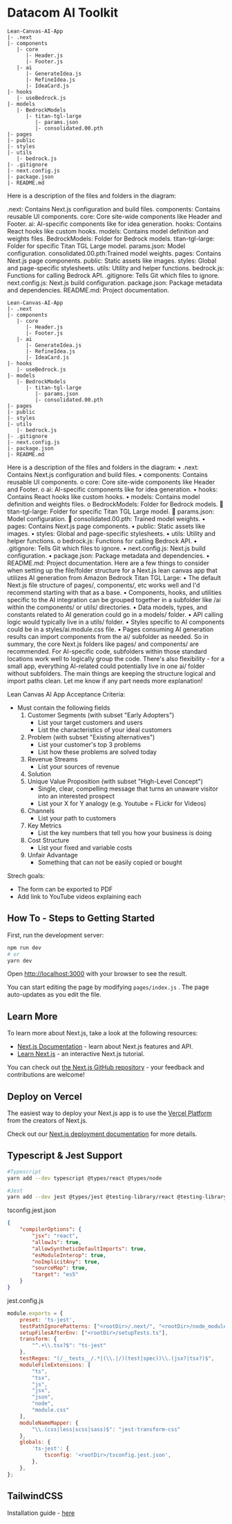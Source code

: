 # Datacom AI Toolkit
```
Lean-Canvas-AI-App
|- .next
|- components
   |- core
      |- Header.js
      |- Footer.js
   |- ai 
      |- GenerateIdea.js
      |- RefineIdea.js
      |- IdeaCard.js
|- hooks
   |- useBedrock.js
|- models
   |- BedrockModels
      |- titan-tgl-large
         |- params.json
         |- consolidated.00.pth  
|- pages
|- public 
|- styles
|- utils
   |- bedrock.js
|- .gitignore
|- next.config.js
|- package.json
|- README.md

```
Here is a description of the files and folders in the diagram:

.next:              Contains Next.js configuration and build files.
components:         Contains reusable UI components.
core:               Core site-wide components like Header and Footer.
ai:                 AI-specific components like for idea generation.
hooks:              Contains React hooks like custom hooks.
models:             Contains model definition and weights files.
BedrockModels:      Folder for Bedrock models.
titan-tgl-large:    Folder for specific Titan TGL Large model.
params.json:        Model configuration.
consolidated.00.pth:Trained model weights.
pages:              Contains Next.js page components.
public:             Static assets like images.
styles:             Global and page-specific stylesheets.
utils:              Utility and helper functions.
bedrock.js:         Functions for calling Bedrock API.
.gitignore:         Tells Git which files to ignore.
next.config.js:     Next.js build configuration.
package.json:       Package metadata and dependencies.
README.md:          Project documentation.

```
Lean-Canvas-AI-App
|- .next
|- components
   |- core
      |- Header.js
      |- Footer.js
   |- ai 
      |- GenerateIdea.js
      |- RefineIdea.js
      |- IdeaCard.js
|- hooks
   |- useBedrock.js
|- models
   |- BedrockModels
      |- titan-tgl-large
         |- params.json
         |- consolidated.00.pth  
|- pages
|- public 
|- styles
|- utils
   |- bedrock.js
|- .gitignore
|- next.config.js
|- package.json
|- README.md
```

Here is a description of the files and folders in the diagram:
•	.next: Contains Next.js configuration and build files.
•	components: Contains reusable UI components.
o	core: Core site-wide components like Header and Footer.
o	ai: AI-specific components like for idea generation.
•	hooks: Contains React hooks like custom hooks.
•	models: Contains model definition and weights files.
o	BedrockModels: Folder for Bedrock models.
	titan-tgl-large: Folder for specific Titan TGL Large model.
	params.json: Model configuration.
	consolidated.00.pth: Trained model weights.
•	pages: Contains Next.js page components.
•	public: Static assets like images.
•	styles: Global and page-specific stylesheets.
•	utils: Utility and helper functions.
o	bedrock.js: Functions for calling Bedrock API.
•	.gitignore: Tells Git which files to ignore.
•	next.config.js: Next.js build configuration.
•	package.json: Package metadata and dependencies.
•	README.md: Project documentation.
Here are a few things to consider when setting up the file/folder structure for a Next.js lean canvas app that utilizes AI generation from Amazon Bedrock Titan TGL Large:
•	The default Next.js file structure of pages/, components/, etc works well and I'd recommend starting with that as a base.
•	Components, hooks, and utilities specific to the AI integration can be grouped together in a subfolder like /ai within the components/ or utils/ directories.
•	Data models, types, and constants related to AI generation could go in a models/ folder.
•	API calling logic would typically live in a utils/ folder.
•	Styles specific to AI components could be in a styles/ai.module.css file.
•	Pages consuming AI generation results can import components from the ai/ subfolder as needed.
So in summary, the core Next.js folders like pages/ and components/ are recommended. For AI-specific code, subfolders within those standard locations work well to logically group the code. There's also flexibility - for a small app, everything AI-related could potentially live in one ai/ folder without subfolders. The main things are keeping the structure logical and import paths clean. Let me know if any part needs more explanation!

Lean Canvas AI App Acceptance Criteria:

* Must contain the following fields
    1. Customer Segments (with subset "Early Adopters")
        * List your target customers and users
        * List the characteristics of your ideal customers
    1. Problem (with subset "Existing alternatives")
        * List your customer's top 3 problems
        * List how these problems are solved today
    1. Revenue Streams
        * List your sources of revenue
    1. Solution
    1. Unique Value Proposition (with subset "High-Level Concept")
        * Single, clear, compelling message that turns an unaware visitor into an interested prospect
        * List your X for Y analogy (e.g. Youtube = FLickr for Videos)
    1. Channels
        * List your path to customers
    1. Key Metrics
        * List the key numbers that tell you how your business is doing
    1. Cost Structure
        * List your fixed and variable costs
    1. Unfair Advantage
        * Something that can not be easily copied or bought

Strech goals:

* The form can be exported to PDF
* Add link to YouTube videos explaining each

## How To - Steps to Getting Started

First, run the development server:

``` bash
npm run dev
# or
yarn dev
```

Open [http://localhost:3000](http://localhost:3000) with your browser to see the result.

You can start editing the page by modifying `pages/index.js` . The page auto-updates as you edit the file.

## Learn More

To learn more about Next.js, take a look at the following resources:

* [Next.js Documentation](https://nextjs.org/docs) - learn about Next.js features and API.
* [Learn Next.js](https://nextjs.org/learn) - an interactive Next.js tutorial.

You can check out [the Next.js GitHub repository](https://github.com/vercel/next.js/) - your feedback and contributions are welcome!

## Deploy on Vercel

The easiest way to deploy your Next.js app is to use the [Vercel Platform](https://vercel.com/import?utm_medium=default-template&filter=next.js&utm_source=create-next-app&utm_campaign=create-next-app-readme) from the creators of Next.js.

Check out our [Next.js deployment documentation](https://nextjs.org/docs/deployment) for more details.

## Typescript & Jest Support

``` bash
#Typescript
yarn add --dev typescript @types/react @types/node

#Jest
yarn add --dev jest @types/jest @testing-library/react @testing-library/jest-dom ts-jest jest-transform-css
```

tsconfig.jest.json

``` json
{
    "compilerOptions": {
        "jsx": "react",
        "allowJs": true,
        "allowSyntheticDefaultImports": true,
        "esModuleInterop": true,
        "noImplicitAny": true,
        "sourceMap": true,
        "target": "es5"
    }
}
```

jest.config.js

``` javascript
module.exports = {
    preset: 'ts-jest',
    testPathIgnorePatterns: ["<rootDir>/.next/", "<rootDir>/node_modules/"],
    setupFilesAfterEnv: ["<rootDir>/setupTests.ts"],
    transform: {
        "^.+\\.tsx?$": "ts-jest"
    },
    testRegex: "(/__tests__/.*|(\\.|/)(test|spec))\\.(jsx?|tsx?)$",
    moduleFileExtensions: [
        "ts",
        "tsx",
        "js",
        "jsx",
        "json",
        "node",
        "module.css"
    ],
    moduleNameMapper: {
        "\\.(css|less|scss|sass)$": "jest-transform-css"
    },
    globals: {
        'ts-jest': {
            tsconfig: '<rootDir>/tsconfig.jest.json',
        },
    },
};
```

## TailwindCSS

Installation guide - [here](https://tailwindcss.com/docs/guides/nextjs)